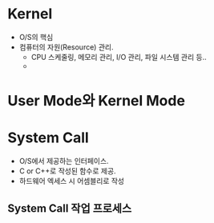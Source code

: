 # Kernel

- O/S의 핵심
- 컴퓨터의 자원(Resource) 관리.
	+ CPU 스케줄링, 메모리 관리, I/O 관리,  파일 시스템 관리 등..
	-  
# User Mode와 Kernel  Mode


# System Call

- O/S에서 제공하는 인터페이스.
- C or C++로 작성된 함수로 제공.
- 하드웨어 엑세스 시 어셈블리로 작성
## System Call 작업 프로세스
